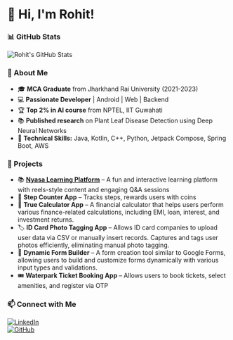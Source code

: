 # 👋 Hi, I'm Rohit!  

### 📊 GitHub Stats  
![Rohit's GitHub Stats](https://github-readme-stats.vercel.app/api?username=rollychop&show_icons=true&theme=radical)  

### 🚀 About Me  
- 🎓 **MCA Graduate** from Jharkhand Rai University (2021-2023)  
- 💻 **Passionate Developer** | Android | Web | Backend  
- 🏆 **Top 2% in AI course** from NPTEL, IIT Guwahati  
- 📚 **Published research** on Plant Leaf Disease Detection using Deep Neural Networks  
- 🎯 **Technical Skills:** Java, Kotlin, C++, Python, Jetpack Compose, Spring Boot, AWS  

### 🌟 Projects  
- 📚 **[Nyasa Learning Platform](https://play.google.com/store/apps/details?id=com.thenyasa.app)** – A fun and interactive learning platform with reels-style content and engaging Q&A sessions  
- 📱 **Step Counter App** – Tracks steps, rewards users with coins 
- 🔢 **True Calculator App** – A financial calculator that helps users perform various finance-related calculations, including EMI, loan, interest, and investment returns.  
- 🏷 **ID Card Photo Tagging App** – Allows ID card companies to upload user data via CSV or manually insert records. Captures and tags user photos efficiently, eliminating manual photo tagging.  
- 📄 **Dynamic Form Builder** – A form creation tool similar to Google Forms, allowing users to build and customize forms dynamically with various input types and validations.  
- 🎟 **Waterpark Ticket Booking App** – Allows users to book tickets, select amenities, and register via OTP  

### 📫 Connect with Me  
[![LinkedIn](https://img.shields.io/badge/LinkedIn-0077B5?logo=linkedin&logoColor=white)](https://linkedin.com/in/rohitkmmrr)  
[![GitHub](https://img.shields.io/badge/GitHub-000?logo=github&logoColor=white)](https://github.com/rollychop)  

